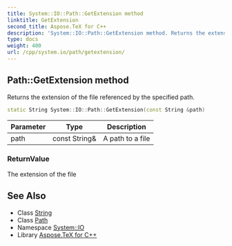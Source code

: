 ```yaml
---
title: System::IO::Path::GetExtension method
linktitle: GetExtension
second_title: Aspose.TeX for C++
description: 'System::IO::Path::GetExtension method. Returns the extension of the file referenced by the specified path in C++.'
type: docs
weight: 400
url: /cpp/system.io/path/getextension/
---
```

## Path::GetExtension method


Returns the extension of the file referenced by the specified path.

```cpp
static String System::IO::Path::GetExtension(const String &path)
```


| Parameter | Type | Description |
| --- | --- | --- |
| path | const String\& | A path to a file |

### ReturnValue

The extension of the file

## See Also

* Class [String](../../../system/string/)
* Class [Path](../)
* Namespace [System::IO](../../)
* Library [Aspose.TeX for C++](../../../)
